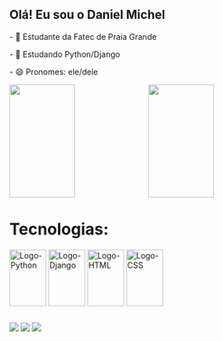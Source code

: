 ## Olá! Eu sou o Daniel Michel

<p>- 🔭 Estudante da Fatec de Praia Grande </p>
<p>- 🌱 Estudando Python/Django </p>
<p>- 😄 Pronomes: ele/dele </p>

<div>
  <img height=200 align="center" width="48%" src="https://github-readme-stats.vercel.app/api?username=DanielMicheel&show_icons=true&theme=dracula" />
  <img height=200 align="center" width="48%" src="https://github-readme-stats.vercel.app/api/top-langs?username=DanielMicheel&theme=dracula&layout=compact&langs_count=8&card_width=320" />
</div>



<h1>Tecnologias: </h1>

<div align="left" >
  <img align="center" alt="Logo-Python" height="100" width="65" src="https://cdn.jsdelivr.net/gh/devicons/devicon/icons/python/python-original-wordmark.svg" />     
  <img align="center" alt="Logo-Django" height="100" width="65" src="https://cdn.jsdelivr.net/gh/devicons/devicon/icons/django/django-plain-wordmark.svg" />
  <img align="center" alt="Logo-HTML" height="100" width="65" src="https://cdn.jsdelivr.net/gh/devicons/devicon/icons/html5/html5-plain-wordmark.svg" />
  <img align="center" alt="Logo-CSS" height="100" width="65" src="https://cdn.jsdelivr.net/gh/devicons/devicon/icons/css3/css3-plain-wordmark.svg" />
</div>


##

<div>  
  <a href = "mailto:contato.danielmichel@gmail.com"><img src="https://img.shields.io/badge/Gmail-D14836?style=for-the-badge&logo=gmail&logoColor=white" target="_blank"></a>
  <a href = "https://www.linkedin.com/in/daniel-michel-81b3341a4/" target="_blank"><img src="https://img.shields.io/badge/-LinkedIn-%230077B5?style=for-the-badge&logo=linkedin&logoColor=white" target="_blank"></a>
  <a href = "https://trailblazer.me/id/dmichel31"><img src="https://img.shields.io/badge/Salesforce-00A1E0?style=for-the-badge&logo=Salesforce&logoColor=white" target="_blank"></a>
</div>




